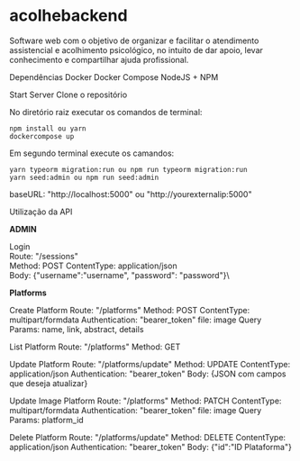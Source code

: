 # acolhebackend
Software web com o objetivo de organizar e facilitar o atendimento assistencial e acolhimento psicológico, no intuito de dar apoio, levar conhecimento e compartilhar ajuda profissional.

Dependências
Docker
Docker Compose
NodeJS + NPM

Start Server
Clone o repositório

No diretório raiz executar os comandos de terminal:

    npm install ou yarn
    dockercompose up

Em segundo terminal execute os camandos:

    yarn typeorm migration:run ou npm run typeorm migration:run
    yarn seed:admin ou npm run seed:admin

baseURL: "http://localhost:5000" ou "http://yourexternalip:5000"

Utilização da API

**ADMIN**

  Login\
  Route: "/sessions"\
  Method: POST
  ContentType: application/json\
  Body: {"username":"username", "password": "password"}\

**Platforms**

  Create Platform
  Route: "/platforms"
  Method: POST
  ContentType: multipart/formdata
  Authentication: "bearer_token"
  file: image
  Query Params: name, link, abstract, details

  List Platform
  Route: "/platforms"
  Method: GET

  Update Platform
  Route: "/platforms/update"
  Method: UPDATE
  ContentType: application/json
  Authentication: "bearer_token"
  Body: {JSON com campos que deseja atualizar}

  Update Image Platform
  Route: "/platforms"
  Method: PATCH
  ContentType: multipart/formdata
  Authentication: "bearer_token"
  file: image
  Query Params: platform_id

  Delete Platform
  Route: "/platforms/update"
  Method: DELETE
  ContentType: application/json
  Authentication: "bearer_token"
  Body: {"id":"ID Plataforma"}


  